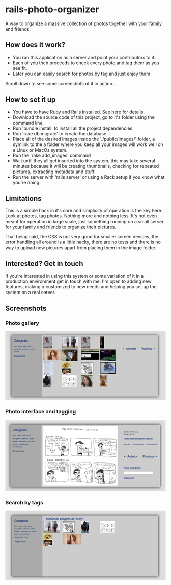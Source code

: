 rails-photo-organizer
==========

A way to organize a massive collection of photos together with your family and friends.

## How does it work?

 * You run this application as a server and point your contributors to it.
 * Each of you then proceeds to check every photo and tag them as you see fit.
 * Later you can easily search for photos by tag and just enjoy them

Scroll down to see some screenshots of it in action...

## How to set it up

 * You have to have Ruby and Rails installed. See [here](http://rvm.io/) for details.
 * Download the source code of this project, go to it's folder using the command line.
 * Run 'bundle install' to install all the project dependencies.
 * Run 'rake db:migrate' to create the database
 * Place all of the desired images inside the './public/images/' folder, a symlink to the a folder where you keep all your images will work well on a Linux or MacOs system.
 * Run the 'rake add_images' command
 * Wait until they all get inserted into the system, this may take several minutes because it will be creating thumbnails, checking for repeated pictures, extracting metadata and stuff.
 * Run the server with 'rails server' or using a Rack setup if you know what you're doing.

## Limitations

This is a simple hack in it's core and simplicity of operation is the key here. Look at photos, tag photos. Nothing more and nothing less. It's not even meant for operation in large scale, just something running on a small server for your family and friends to organize their pictures.

That being said, the CSS is not very good for smaller screen devices, the error handling all around is a little hacky, there are no tests and there is no way to upload new pictures apart from placing them in the image folder.

## Interested? Get in touch

If you're interested in using this system or some variation of it in a production environment
get in touch with me. I'm open to adding new features, making ir customized to new needs and
helping you set up the system on a real server.

## Screenshots

### Photo gallery

![photos](https://github.com/lfzawacki/rails-photo-organizer/blob/gh-pages/photos.png?raw=true)

### Photo interface and tagging

![tagging](https://github.com/lfzawacki/rails-photo-organizer/blob/gh-pages/photo.png?raw=true)

### Search by tags

![search](https://github.com/lfzawacki/rails-photo-organizer/blob/gh-pages/category.png?raw=true)
